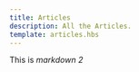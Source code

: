 ```yaml
---
title: Articles
description: All the Articles.
template: articles.hbs
---
```


This is *markdown 2*
